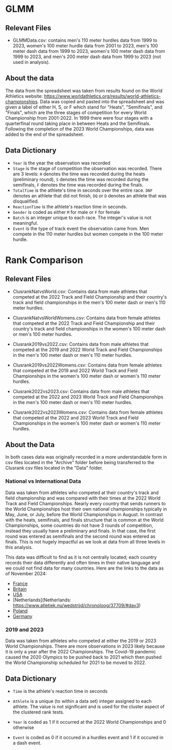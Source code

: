 # GLMM
## Relevant Files
+ GLMMData.csv: contains men's 110 meter hurdles data from 1999 to 2023, women's
100 meter hurdle data from 2001 to 2023, men's 100 meter dash data from 1999 to
2023, women's 100 meter dash data from 1999 to 2023, and men's 200 meter dash
data from 1999 to 2023 (not used in analysis).

## About the data
The data from the spreadsheet was taken from results found on the World Athletics
website: https://www.worldathletics.org/results/world-athletics-championships. 
Data was copied and pasted into the spreadsheet and was given a label of either 
H, S, or F which stand for "Heats", "Semifinals", and "Finals", which are the 
three stages of competition for every World Championship from 2001-2022.  In 
1999 there were four stages with a quarterfinal round taking place in between 
Heats and the Semifinals.  Following the completion of the 2023 World
Championships, data was added to the end of the spreadsheet.

## Data Dictionary
+ `Year` is the year the observation was recorded
+ `Stage` is the stage of competition the observation was recorded.  There are
3 levels: `H` denotes the time was recorded during the heats (preliminary
round), `S` denotes the time was recorded during the semifinals, `F` denotes the
time was recorded during the finals.
+ `TotalTime` is the athlete's time in seconds over the entire race. `DNF`
denotes an athlete that did not finish, `DQ` or `D`  denotes an athlete that was
disqualified.
+ `ReactionTime` is the athlete's reaction time in seconds.
+ `Gender` is coded as either `M` for male or `F` for female
+ `Batch` is an integer unique to each race.   The integer's value is not
meaningful.
+ `Event` is the type of track event the observation came from.  Men compete
in the 110 meter hurdles but women compete in the 100 meter hurdle.

# Rank Comparison
## Relevant Files
+ ClusrankNatvsWorld.csv: Contains data from male athletes that competed at the
2022 Track and Field Championship and their country's track and field
championships in the men's 100 meter dash or men's 110 meter hurdles.

+ ClusrankNatvsWorldWomens.csv: Contains data from female athletes that competed
at the 2022 Track and Field Championship and their country's track and field
championships in the women's 100 meter dash or men's 100 meter hurdles.

+ Clusrank2019vs2022.csv: Contains data from male athletes that competed at the
2019 and 2022 World Track and Field Championships in the men's 100 meter dash or
men's 110 meter hurdles.

+ Clusrank2019vs2022Womens.csv: Contains data from female athletes that competed
at the 2019 and 2022 World Track and Field Championships in the women's 100
meter dash or women's 110 meter hurdles.

+ Clusrank2022vs2023.csv: Contains data from male athletes that competed at the
2022 and 2023 World Track and Field Championships in the men's 100 meter dash or
men's 110 meter hurdles.

+ Clusrank2022vs2023Womens.csv: Contains data from female athletes that competed
at the 2022 and 2023 World Track and Field Championships in the women's 100
meter dash or women's 110 meter hurdles.

## About the Data

In both cases data was originally recorded in a more understandable form in
csv files located in the "Archive" folder before being transferred to the
Clusrank csv files located in the "Data" folder.

### National vs International Data
Data was taken from athletes who competed at their country's track and field
championship and was compared with their times at the 2022 World Track and Field
Championships.  Nearly every country that sends runners to the World
Championships host their own national championships typically in May, June, or
July, before the World Championships in August.  In contrast with the heats,
semifinals, and finals structure that is common at the World Championships, 
some countries do not have 3 rounds of competition, instead they usually have a
preliminary and finals.  In that case, the first round was entered as semifinals
and the second round was entered as finals.  This is not hugely impactful as we
look at data from all three levels in this analysis.

This data was difficult to find as it is not centrally located; each country records their 
data differently and often times in their native language and we could not find 
data for many countries.  Here are the links to the data as of November 2024:

+ [France](https://bases.athle.fr/asp.net/liste.aspx?frmbase=lives&frmmode=1&frmespace=0&frmcompetition=264985&frmepreuvem=110m+Haies+(106)+%2f+TCM&frmtour=7&frmserie=)
+ [Britain](https://www.watchathletics.com/page/3278/results-british-athletics-championships-2022)
+ [USA](https://www.flashresults.com/2022_Meets/Outdoor/06-23_USATF/116-1_compiled.htm)
+ [Netherlands](Netherlands: https://www.atletiek.nu/wedstrijd/chronoloog/37709/#day3)
+ [Poland](https://mps.domtel-sport.pl/pdf/M110_3_r.pdf)
+ [Germany](https://www.leichtathletik.de/wettkaempfe/ergebnisse/ergebnis-detail/detail/Deutsche-Meisterschaften-2022-22D03000000000001)


### 2019 and 2023
Data was taken from athletes who competed at either the 2019 or 2023 World
Championships.  There are more observations in 2023 likely because it is only
a year after the 2022 Championships.  The Covid-19 pandemic caused the 2020
Olympics to be pushed back to 2021 which then pushed the World Championship
scheduled for 2021 to be moved to 2022.

## Data Dictionary
+ `Time` is the athlete's reaction time in seconds

+ `Athlete` is a unique (to within a data set) integer assigned to each athlete.
The value is not significant and is used for the cluster aspect of the clustered
rank tests.

+ `Year` is coded as 1 if it occurred at the 2022 World Championships and 0
otherwise

+ `Event` is coded as 0 if it occured in a hurdles event and 1 if it occured
in a dash event.

